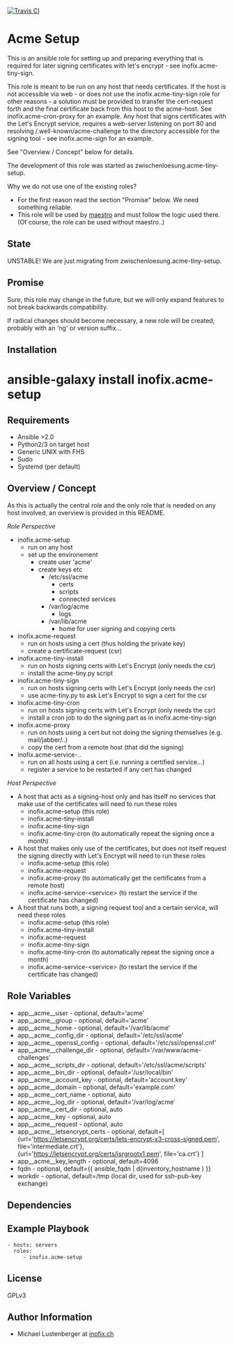 [![Travis CI](https://img.shields.io/travis/inofix/ansible-acme-setup.svg?style=flat)](http://travis-ci.org/inofix/ansible-acme-setup)

Acme Setup
==========

This is an ansible role for setting up and preparing everything that is required for later signing certificates with let's encrypt - see inofix.acme-tiny-sign.

This role is meant to be run on any host that needs certificates.
If the host is not accessible via web - or does not use the inofix.acme-tiny-sign role for other reasons - a solution must be provided to transfer the cert-request forth and the final certificate back from this host to the acme-host. See inofix.acme-cron-proxy for an example.
Any host that signs certificates with the Let's Encrypt service, requires a web-server listening on port 80 and resolving /.well-known/acme-challenge to the directory accessible for the signing tool - see inofix.acme-sign for an example.

See "Overview / Concept" below for details.

The development of this role was started as zwischenloesung.acme-tiny-setup.

Why we do not use one of the existing roles?

* For the first reason read the section "Promise" below. We need something reliable.
* This role will be used by [maestro](https://github.com/inofix/maestro) and must follow the logic used there. (Of course, the role can be used without maestro..)


State
-----

UNSTABLE! We are just migrating from zwischenloesung.acme-tiny-setup.


Promise
-------

Sure, this role may change in the future, but we will only expand features to not break backwards compatibility.

If radical changes should become necessary, a new role will be created, probably with an 'ng' or version suffix...

Installation
------------

 # ansible-galaxy install inofix.acme-setup

Requirements
------------

* Ansible >2.0
* Python2/3 on target host
* Generic UNIX with FHS
* Sudo
* Systemd (per default)


Overview / Concept
------------------

As this is actually the central role and the only role that is needed on any host involved, an overview is provided in this README. 


_Role Perspective_

* inofix.acme-setup
  * run on any host
  * set up the environement
    * create user 'acme'
    * create keys etc
      * /etc/ssl/acme
        * certs
        * scripts
        * connected services
      * /var/log/acme
        * logs
      * /var/lib/acme
        * home for user signing and copying certs
* inofix.acme-request
  * run on hosts using a cert (thus holding the private key)
  * create a certificate-request (csr)
* inofix.acme-tiny-install
  * run on hosts signing certs with Let's Encrypt (only needs the csr)
  * install the acme-tiny.py script
* inofix.acme-tiny-sign
  * run on hosts signing certs with Let's Encrypt (only needs the csr)
  * use acme-tiny.py to ask Let's Encrypt to sign a cert for the csr
* inofix.acme-tiny-cron
  * run on hosts signing certs with Let's Encrypt (only needs the csr)
  * install a cron job to do the signing part as in inofix.acme-tiny-sign
* inofix.acme-proxy
  * run on hosts using a cert but not doing the signing themselves (e.g. mail/jabber/..)
  * copy the cert from a remote host (that did the signing)
* inofix.acme-service-..
  * run on all hosts using a cert (i.e. running a certified service...)
  * register a service to be restarted if any cert has changed



_Host Perspective_

* A host that acts as a signing-host only and has itself no services that make use of the certificates will need to run these roles
  * inofix.acme-setup (this role)
  * inofix.acme-tiny-install
  * inofix.acme-tiny-sign
  * inofix.acme-tiny-cron (to automatically repeat the signing once a month)
* A host that makes only use of the certificates, but does not itself request the signing directly with Let's Encrypt will need to run these roles
  * inofix.acme-setup (this role)
  * inofix.acme-request
  * inofix.acme-proxy (to automatically get the certificates from a remote host)
  * inofix.acme-service-\<service\> (to restart the service if the certificate has changed)
* A host that runs both, a signing request tool and a certain service, will need these roles
  * inofix.acme-setup (this role)
  * inofix.acme-tiny-install
  * inofix.acme-request
  * inofix.acme-tiny-sign
  * inofix.acme-tiny-cron (to automatically repeat the signing once a month)
  * inofix.acme-service-\<service\> (to restart the service if the certificate has changed)


Role Variables
--------------

* app\_\_acme\_\_user - optional, default='acme'
* app\_\_acme\_\_group - optional, default='acme'
* app\_\_acme\_\_home - optional, default='/var/lib/acme'
* app\_\_acme\_\_config\_dir - optional, default='/etc/ssl/acme'
* app\_\_acme\_\_openssl\_config - optional, default='/etc/ssl/openssl.cnf'
* app\_\_acme\_\_challenge\_dir - optional, default='/var/www/acme-challenges'
* app\_\_acme\_\_scripts\_dir - optional, default='/etc/ssl/acme/scripts'
* app\_\_acme\_\_bin\_dir - optional, default='/usr/local/bin'
* app\_\_acme\_\_account\_key - optional, default='account.key'
* app\_\_acme\_\_domain - optional, default='example.com'
* app\_\_acme\_\_cert\_name - optional, auto
* app\_\_acme\_\_log\_dir - optional, default='/var/log/acme'
* app\_\_acme\_\_cert\_dir - optional, auto
* app\_\_acme\_\_key - optional, auto
* app\_\_acme\_\_request - optional, auto
* app\_\_acme\_\_letsencrypt\_certs - optional, default=[ {url='https://letsencrypt.org/certs/lets-encrypt-x3-cross-signed.pem', file='intermediate.crt'}, {url='https://letsencrypt.org/certs/isrgrootx1.pem', file='ca.crt'} ]
* app\_\_acme\_\_key\_length - optional, default=4096
* fqdn - optional, default={{ ansible\_fqdn | d(inventory\_hostname ) }}
* workdir - optional, default=/tmp (local dir, used for ssh-pub-key exchange)

Dependencies
------------


Example Playbook
----------------

    - hosts: servers
      roles:
         - inofix.acme-setup

License
-------

GPLv3


Author Information
------------------

* Michael Lustenberger at [inofix.ch](http://www.inofix.ch)
